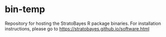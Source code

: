 # bin-temp
Repository for hosting the StratoBayes R package binaries. For installation instructions, please go to https://stratobayes.github.io/software.html
